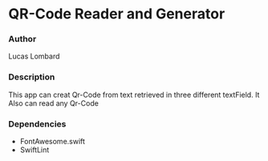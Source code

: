 # QR-Code Reader and Generator

### Author
Lucas Lombard

### Description
This app can creat Qr-Code from text retrieved in three different textField.
It Also can read any Qr-Code


### Dependencies
- FontAwesome.swift
- SwiftLint
